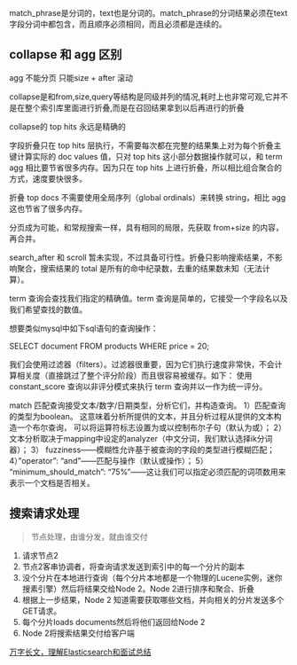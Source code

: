 match_phrase是分词的，text也是分词的。match_phrase的分词结果必须在text字段分词中都包含，而且顺序必须相同，而且必须都是连续的。

## collapse 和 agg 区别

 agg 不能分页 只能size + after 滚动

collapse是和from,size,query等结构是同级并列的情况,耗时上也非常可观,它并不是在整个索引库里面进行折叠,而是在召回结果拿到以后再进行的折叠

collapse的 top hits 永远是精确的

字段折叠只在 top hits 层执行，不需要每次都在完整的结果集上对为每个折叠主键计算实际的 doc values 值，只对 top hits 这小部分数据操作就可以，和 term agg 相比要节省很多内存。因为只在 top hits 上进行折叠，所以相比组合聚合的方式，速度要快很多。



折叠 top docs 不需要使用全局序列（global ordinals）来转换 string，相比 agg 这也节省了很多内存。

分页成为可能，和常规搜索一样，具有相同的局限，先获取 from+size 的内容，再合并。

search_after 和 scroll 暂未实现，不过具备可行性。折叠只影响搜索结果，不影响聚合，搜索结果的 total 是所有的命中纪录数，去重的结果数未知（无法计算）。





term 查询会查找我们指定的精确值。term 查询是简单的，它接受一个字段名以及我们希望查找的数值。

想要类似mysql中如下sql语句的查询操作：

SELECT document FROM products WHERE price = 20;



我们会使用过滤器（filters）。过滤器很重要，因为它们执行速度非常快，不会计算相关度（直接跳过了整个评分阶段）而且很容易被缓存。如下： 使用 constant_score 查询以非评分模式来执行 term 查询并以一作为统一评分。



match  匹配查询接受文本/数字/日期类型，分析它们，并构造查询。
1）匹配查询的类型为boolean。 这意味着分析所提供的文本，并且分析过程从提供的文本构造一个布尔查询，
可以将运算符标志设置为或以控制布尔子句（默认为或）；
2）文本分析取决于mapping中设定的analyzer（中文分词，我们默认选择ik分词器）；
3） fuzziness——模糊性允许基于被查询的字段的类型进行模糊匹配；
4）”operator”: “and”——匹配与操作（默认或操作）；
5） “minimum_should_match”: “75%”——这让我们可以指定必须匹配的词项数用来表示一个文档是否相关。





## 搜索请求处理

> 节点处理，由谁分发，就由谁交付

1. 请求节点2
2. 节点2客串协调者，将查询请求发送到索引中的每一个分片的副本
3. 没个分片在本地进行查询（每个分片本地都是一个物理的Lucene实例，迷你搜素引擎）然后将结果交给Node 2。Node 2进行排序和聚合、折叠
4. 根据上一步结果，Node 2 知道需要获取哪些文档，并向相关的分片发送多个GET请求。
5. 每个分片loads documents然后将他们返回给Node 2
6. Node 2将搜索结果交付给客户端





[万字长文，理解Elasticsearch和面试总结](https://mp.weixin.qq.com/s/G6cM4w-xikGBONa2zMWAeQ)

